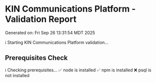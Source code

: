 # KIN Communications Platform - Validation Report
Generated on: Fri Sep 26 13:31:54 MDT 2025

ℹ️  Starting KIN Communications Platform validation...

## Prerequisites Check
ℹ️  Checking prerequisites...
✅ node is installed
✅ npm is installed
❌ psql is not installed

